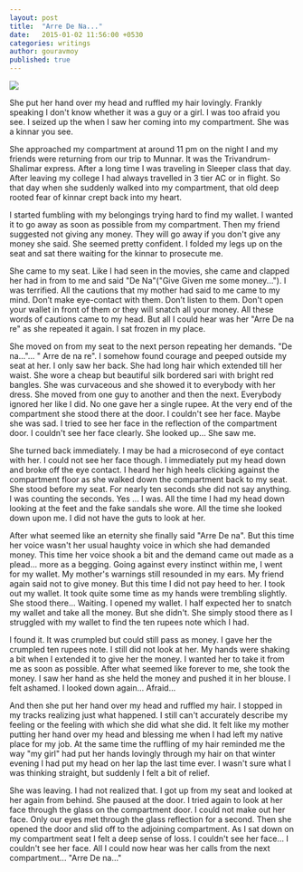 ```yaml
---
layout: post
title:  "Arre De Na..."
date:   2015-01-02 11:56:00 +0530
categories: writings
author: gouravmoy
published: true
---
```


![](/eleanor/assets/images/posts/aravani_021.jpg)

She put her hand over my head and ruffled my hair lovingly. Frankly speaking I don't know whether it was a guy or a girl. I was too afraid you see. I seized up the when I saw her coming into my compartment. She was a kinnar you see.

She approached my compartment at around 11 pm on the night I and my friends were returning from our trip to Munnar. It was the Trivandrum-Shalimar express. After a long time I was traveling in Sleeper class that day. After leaving my college I had always travelled in 3 tier AC or in flight. So that day when she suddenly walked into my compartment, that old deep rooted fear of kinnar crept back into my heart.

I started fumbling with my belongings trying hard to find my wallet. I wanted it to go away as soon as possible from my compartment. Then my friend suggested not giving any money. They will go away if you don't give any money she said. She seemed pretty confident. I folded my legs up on the seat and sat there waiting for the kinnar to prosecute me.

She came to my seat. Like I had seen in the movies, she came and clapped her had in from to me and said "De Na"("Give Given me some money..."). I was terrified. All the cautions that my mother had said to me came to my mind. Don’t make eye-contact with them. Don’t listen to them. Don't open your wallet in front of them or they will snatch all your money. All these words of cautions came to my head. But all I could hear was her "Arre De na re" as she repeated it again. I sat frozen in my place.

She moved on from my seat to the next person repeating her demands. "De na..."... " Arre de na re". I somehow found courage and peeped outside my seat at her. I only saw her back. She had long hair which extended till her waist. She wore a cheap but beautiful silk bordered sari with bright red bangles. She was curvaceous and she showed it to everybody with her dress. She moved from one guy to another and then the next. Everybody ignored her like I did. No one gave her a single rupee. At the very end of the compartment she stood there at the door. I couldn't see her face. Maybe she was sad. I tried to see her face in the reflection of the compartment door. I couldn't see her face clearly. She looked up… She saw me.

She turned back immediately. I may be had a microsecond of eye contact with her. I could not see her face though. I immediately put my head down and broke off the eye contact. I heard her high heels clicking against the compartment floor as she walked down the compartment back to my seat. She stood before my seat. For nearly ten seconds she did not say anything. I was counting the seconds. Yes ... I was. All the time I had my head down looking at the feet and the fake sandals she wore. All the time she looked down upon me. I did not have the guts to look at her.

After what seemed like an eternity she finally said "Arre De na". But this time her voice wasn't her usual haughty voice in which she had demanded money. This time her voice shook a bit and the demand came out made as a plead... more as a begging. Going against every instinct within me, I went for my wallet. My mother's warnings still resounded in my ears. My friend again said not to give money. But this time I did not pay heed to her. I took out my wallet. It took quite some time as my hands were trembling slightly. She stood there... Waiting. I opened my wallet. I half expected her to snatch my wallet and take all the money. But she didn't. She simply stood there as I struggled with my wallet to find the ten rupees note which I had.

I found it. It was crumpled but could still pass as money. I gave her the crumpled ten rupees note. I still did not look at her. My hands were shaking a bit when I extended it to give her the money. I wanted her to take it from me as soon as possible. After what seemed like forever to me, she took the money. I saw her hand as she held the money and pushed it in her blouse. I felt ashamed. I looked down again... Afraid...

And then she put her hand over my head and ruffled my hair. I stopped in my tracks realizing just what happened. I still can't accurately describe my feeling or the feeling with which she did what she did. It felt like my mother putting her hand over my head and blessing me when I had left my native place for my job. At the same time the ruffling of my hair reminded me the way "my girl" had put her hands lovingly through my hair on that winter evening I had put my head on her lap the last time ever. I wasn't sure what I was thinking straight, but suddenly I felt a bit of relief.

She was leaving. I had not realized that. I got up from my seat and looked at her again from behind. She paused at the door. I tried again to look at her face through the glass on the compartment door. I could not make out her face. Only our eyes met through the glass reflection for a second. Then she opened the door and slid off to the adjoining compartment. As I sat down on my compartment seat I felt a deep sense of loss. I couldn't see her face... I couldn't see her face. All I could now hear was her calls from the next compartment... "Arre De na..."